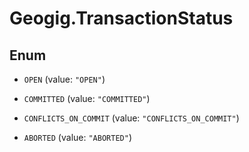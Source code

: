 # Geogig.TransactionStatus

## Enum


* `OPEN` (value: `"OPEN"`)

* `COMMITTED` (value: `"COMMITTED"`)

* `CONFLICTS_ON_COMMIT` (value: `"CONFLICTS_ON_COMMIT"`)

* `ABORTED` (value: `"ABORTED"`)


